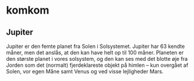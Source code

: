 # komkom

## Jupiter
Jupiter er den femte planet fra Solen i Solsystemet. Jupiter har 63 kendte måner, men det anslås, at den kan have helt op til 100 måner. Planeten er den største planet i vores solsystem, og den kan ses med det blotte øje fra Jorden som det (normalt) fjerdeklareste objekt på himlen – kun overgået af Solen, vor egen Måne samt Venus og ved visse lejligheder Mars.